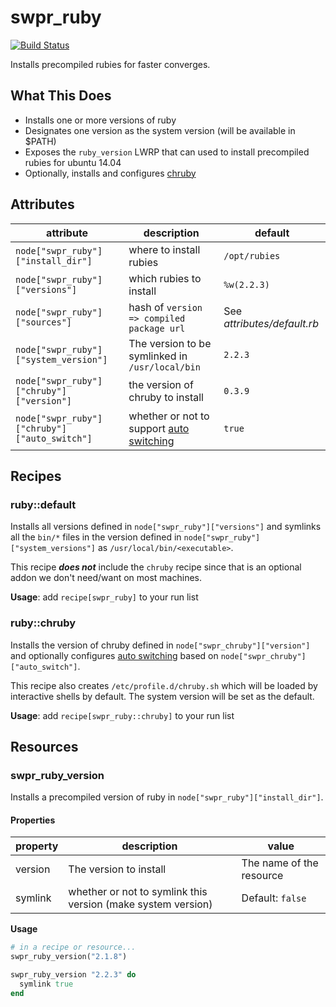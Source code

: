 # swpr_ruby

[![Build Status](https://travis-ci.org/sweeperio/chef-swpr_ruby.svg?branch=master)](https://travis-ci.org/sweeperio/chef-swpr_ruby)

Installs precompiled rubies for faster converges.

## What This Does

* Installs one or more versions of ruby
* Designates one version as the system version (will be available in $PATH)
* Exposes the `ruby_version` LWRP that can used to install precompiled rubies for ubuntu 14.04
* Optionally, installs and configures [chruby](https://github.com/postmodern/chruby)

## Attributes

| attribute | description | default |
|-----------|-------------|---------|
| `node["swpr_ruby"]["install_dir"]` | where to install rubies | `/opt/rubies` |
| `node["swpr_ruby"]["versions"]` | which rubies to install | `%w(2.2.3)` |
| `node["swpr_ruby"]["sources"]` | hash of `version => compiled package url` | See _attributes/default.rb_ |
| `node["swpr_ruby"]["system_version"]` | The version to be symlinked in `/usr/local/bin` | `2.2.3` |
| `node["swpr_ruby"]["chruby"]["version"]` | the version of chruby to install | `0.3.9` |
| `node["swpr_ruby"]["chruby"]["auto_switch"]` | whether or not to support [auto switching] | `true` |

[auto switching]: https://github.com/postmodern/chruby#auto-switching

## Recipes

### ruby::default

Installs all versions defined in `node["swpr_ruby"]["versions"]` and symlinks all the `bin/*` files in the version defined in
`node["swpr_ruby"]["system_versions"]` as `/usr/local/bin/<executable>`.

This recipe _**does not**_ include the `chruby` recipe since that is an optional addon we don't need/want on most
machines.

**Usage**: add `recipe[swpr_ruby]` to your run list

### ruby::chruby

Installs the version of chruby defined in `node["swpr_chruby"]["version"]` and optionally configures [auto switching] based
on `node["swpr_chruby"]["auto_switch"]`.

This recipe also creates `/etc/profile.d/chruby.sh` which will be loaded by interactive shells by default. The system
version will be set as the default.

**Usage**: add `recipe[swpr_ruby::chruby]` to your run list

## Resources

### swpr_ruby_version

Installs a precompiled version of ruby in `node["swpr_ruby"]["install_dir"]`.

#### Properties

| property | description | value |
|----------|-------------|-------|
| version | The version to install | The name of the resource |
| symlink | whether or not to symlink this version (make system version) | Default: `false` |

**Usage**

```ruby
# in a recipe or resource...
swpr_ruby_version("2.1.8")

swpr_ruby_version "2.2.3" do
  symlink true
end
```
